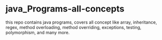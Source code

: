 # java_Programs-all-concepts
this repo contains java programs, covers all concept like array, inheritance, regex, method overloading, method overriding, exceptions, testing, polymorphism, and many more.

